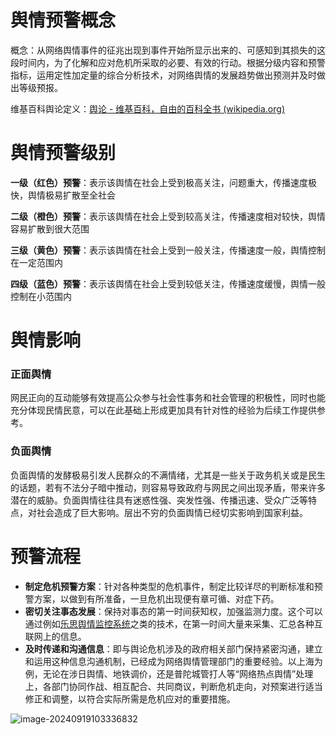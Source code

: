 # 舆情预警概念

概念：从网络舆情事件的征兆出现到事件开始所显示出来的、可感知到其损失的这段时间内，为了化解和应对危机所采取的必要、有效的行动。根据分级内容和预警指标，运用定性加定量的综合分析技术，对网络舆情的发展趋势做出预测并及时做出等级预报。

维基百科舆论定义：[舆论 - 维基百科，自由的百科全书 (wikipedia.org)](https://zh.wikipedia.org/wiki/舆论)

# 舆情预警级别

**一级（红色）预警**：表示该舆情在社会上受到极高关注，问题重大，传播速度极快，舆情极易扩散至全社会

**二级（橙色）预警**：表示该舆情在社会上受到较高关注，传播速度相对较快，舆情容易扩散到很大范围

**三级（黄色）预警**：表示该舆情在社会上受到一般关注，传播速度一般，舆情控制在一定范围内

**四级（蓝色）预警**：表示该舆情在社会上受到较低关注，传播速度缓慢，舆情一般控制在小范围内

# 舆情影响

### 正面舆情

网民正向的互动能够有效提高公众参与社会性事务和社会管理的积极性，同时也能充分体现民情民意，可以在此基础上形成更加具有针对性的经验为后续工作提供参考。

### 负面舆情

负面舆情的发酵极易引发人民群众的不满情绪，尤其是一些关于政务机关或是民生的话题，若有不法分子暗中推动，则容易导致政府与网民之间出现矛盾，带来许多潜在的威胁。负面舆情往往具有迷惑性强、突发性强、传播迅速、受众广泛等特点，对社会造成了巨大影响。层出不穷的负面舆情已经切实影响到国家利益。

# 预警流程

+ **制定危机预警方案**：针对各种类型的危机事件，制定比较详尽的判断标准和预警方案，以做到有所准备，一旦危机出现便有章可循、对症下药。
+ **密切关注事态发展**：保持对事态的第一时间获知权，加强监测力度。这个可以通过例如[乐思舆情监控系统](https://baike.baidu.com/item/乐思舆情监控系统/9657992?fromModule=lemma_inlink)之类的技术，在第一时间大量来采集、汇总各种互联网上的信息。
+ **及时传递和沟通信息**：即与舆论危机涉及的政府相关部门保持紧密沟通，建立和运用这种信息沟通机制，已经成为网络舆情管理部门的重要经验。以上海为例，无论在涉日舆情、地铁调价，还是普陀城管打人等“网络热点舆情”处理上，各部门协同作战、相互配合、共同商议，判断危机走向，对预案进行适当修正和调整，以符合实际所需是危机应对的重要措施。

![image-20240919103336832](C:\Users\HUAWEI\AppData\Roaming\Typora\typora-user-images\image-20240919103336832.png)

